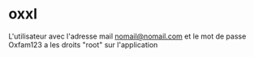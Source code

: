 # oxxl

L'utilisateur avec l'adresse mail nomail@nomail.com et le mot de passe Oxfam123 
a les droits "root" sur l'application


